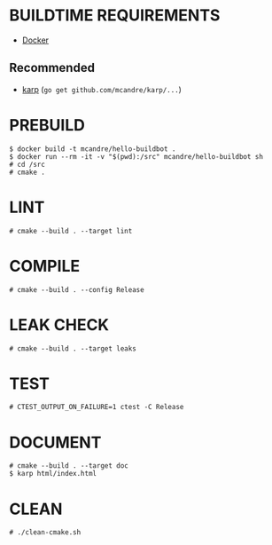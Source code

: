 # BUILDTIME REQUIREMENTS

* [Docker](https://www.docker.com/)

## Recommended

* [karp](https://github.com/mcandre/karp) (`go get github.com/mcandre/karp/...`)

# PREBUILD

```console
$ docker build -t mcandre/hello-buildbot .
$ docker run --rm -it -v "$(pwd):/src" mcandre/hello-buildbot sh
# cd /src
# cmake .
```

# LINT

```console
# cmake --build . --target lint
```

# COMPILE

```console
# cmake --build . --config Release
```

# LEAK CHECK

```console
# cmake --build . --target leaks
```

# TEST

```console
# CTEST_OUTPUT_ON_FAILURE=1 ctest -C Release
```

# DOCUMENT

```console
# cmake --build . --target doc
$ karp html/index.html
```

# CLEAN

```console
# ./clean-cmake.sh
```

